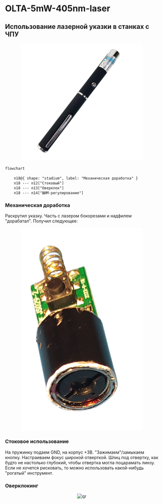 # OLTA-5mW-405nm-laser
## Использование лазерной указки в станках с ЧПУ
<p align="center">
 <img width="400px" src="src/pics/pens.png" alt="qr"/>
</p>

```mermaid
flowchart

	n18@{ shape: "stadium", label: "Механическая доработка" }
	n18 --- n12["Стоковый"]
	n18 --- n13["Оверклок"]
	n18 --- n14["ШИМ-регулирование"]
```
### Механическая доработка
Раскрутил указку. Часть с лазером бокорезами и надфилем "дорабатал". Получил следующее:
<p align="center">
 <img width="400px" src="src/pics/stok.png" alt="qr"/>
</p>

### Стоковое использование
На пружинку подаем GND, на корпус +3В. "Зажимаем"/замыкаем кнопку. Настраиваем фокус широкой отверткой. Шлиц под отвертку, как будто не настолько глубокий, чтобы отвертка могла поцарамать линзу. Если не хочется рисковать, то можно использовать какой-нибудь "рогатый" инструмент.

### Оверклокинг
<p align="center">
 <img width="400px" src/pics/scheme.svg" alt="qr"/>
</p>
